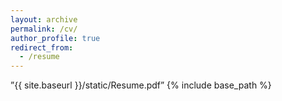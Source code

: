 ```yaml
---
layout: archive
permalink: /cv/
author_profile: true
redirect_from:
  - /resume
---
```

”{{ site.baseurl }}/static/Resume.pdf”
{% include base_path %}
